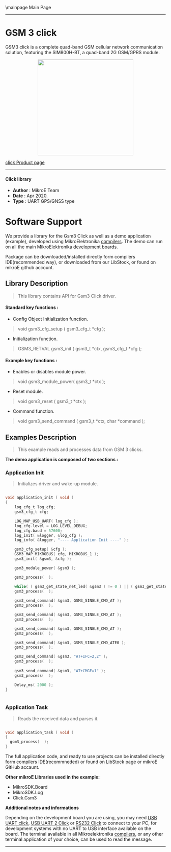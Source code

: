 \mainpage Main Page
 
---
# GSM 3 click

GSM3 click is a complete quad-band GSM cellular network communication solution, featuring the SIM800H-BT, a quad-band 2G GSM/GPRS module. 

<p align="center">
  <img src="https://download.mikroe.com/images/click_for_ide/gsm3_click.png" height=300px>
</p>

[click Product page](https://www.mikroe.com/gsm-3-click)

---


#### Click library 

- **Author**        : MikroE Team
- **Date**          : Apr 2020.
- **Type**          : UART GPS/GNSS type


# Software Support

We provide a library for the Gsm3 Click 
as well as a demo application (example), developed using MikroElektronika 
[compilers](https://shop.mikroe.com/compilers). 
The demo can run on all the main MikroElektronika [development boards](https://shop.mikroe.com/development-boards).

Package can be downloaded/installed directly form compilers IDE(recommended way), or downloaded from our LibStock, or found on mikroE github account. 

## Library Description

> This library contains API for Gsm3 Click driver.

#### Standard key functions :

- Config Object Initialization function.
> void gsm3_cfg_setup ( gsm3_cfg_t *cfg ); 
 
- Initialization function.
> GSM3_RETVAL gsm3_init ( gsm3_t *ctx, gsm3_cfg_t *cfg );

#### Example key functions :

- Enables or disables module power.
> void gsm3_module_power( gsm3_t *ctx );
 
- Reset module.
> void gsm3_reset ( gsm3_t *ctx );

- Command function.
> void gsm3_send_command ( gsm3_t *ctx, char *command );

## Examples Description

> This example reads and processes data from GSM 3 clicks.

**The demo application is composed of two sections :**

### Application Init 

> Initializes driver and wake-up module.

```c

void application_init ( void )
{
    log_cfg_t log_cfg;
    gsm3_cfg_t cfg;

    LOG_MAP_USB_UART( log_cfg );
    log_cfg.level = LOG_LEVEL_DEBUG;
    log_cfg.baud = 57600;
    log_init( &logger, &log_cfg );
    log_info( &logger, "---- Application Init ----" );

    gsm3_cfg_setup( &cfg );
    GSM3_MAP_MIKROBUS( cfg, MIKROBUS_1 );
    gsm3_init( &gsm3, &cfg );

    gsm3_module_power( &gsm3 );

    gsm3_process(  );

    while( ( gsm3_get_state_net_led( &gsm3 ) != 0 ) || ( gsm3_get_state_conn_led( &gsm3 ) != 0 ) );
    gsm3_process(  );
    
    gsm3_send_command( &gsm3, GSM3_SINGLE_CMD_AT );
    gsm3_process(  );

    gsm3_send_command( &gsm3, GSM3_SINGLE_CMD_AT );
    gsm3_process(  );

    gsm3_send_command( &gsm3, GSM3_SINGLE_CMD_AT );
    gsm3_process(  );

    gsm3_send_command( &gsm3, GSM3_SINGLE_CMD_ATE0 );
    gsm3_process(  );

    gsm3_send_command( &gsm3, "AT+IFC=2,2" );
    gsm3_process(  );
    
    gsm3_send_command( &gsm3, "AT+CMGF=1" );
    gsm3_process(  );

    Delay_ms( 2000 );
}
  
```

### Application Task

> Reads the received data and parses it. 

```c

void application_task ( void )
{
  gsm3_process(  );
}  

```

The full application code, and ready to use projects can be  installed directly form compilers IDE(recommneded) or found on LibStock page or mikroE GitHub accaunt.

**Other mikroE Libraries used in the example:** 

- MikroSDK.Board
- MikroSDK.Log
- Click.Gsm3

**Additional notes and informations**

Depending on the development board you are using, you may need 
[USB UART click](https://shop.mikroe.com/usb-uart-click), 
[USB UART 2 Click](https://shop.mikroe.com/usb-uart-2-click) or 
[RS232 Click](https://shop.mikroe.com/rs232-click) to connect to your PC, for 
development systems with no UART to USB interface available on the board. The 
terminal available in all Mikroelektronika 
[compilers](https://shop.mikroe.com/compilers), or any other terminal application 
of your choice, can be used to read the message.



---
